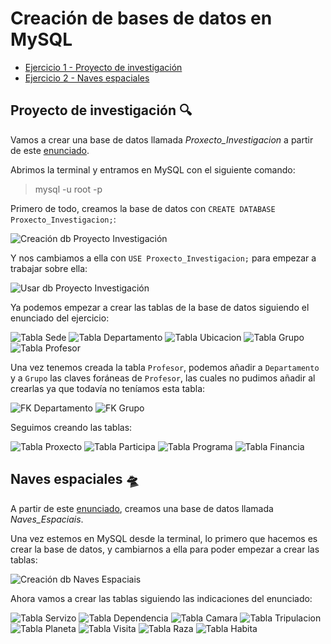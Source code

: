 # Creación de bases de datos en MySQL

- [Ejercicio 1 - Proyecto de investigación](#e1)
- [Ejercicio 2 - Naves espaciales](#e2)

<a name="e1"></a>
## Proyecto de investigación 🔍
Vamos a crear una base de datos llamada *Proxecto_Investigacion* a partir de este [enunciado](https://github.com/davidgchaves/first-steps-with-git-and-github-wirtz-asir1-and-dam1/tree/master/exercicios-ddl/1-proxectos-de-investigacion). 

Abrimos la terminal y entramos en MySQL con el siguiente comando:
>mysql -u root -p

Primero de todo, creamos la base de datos con `CREATE DATABASE Proxecto_Investigacion;`:

![Creación db Proyecto Investigación](https://github.com/iriagonzalez25/Bases-de-datos-2/blob/master/Fotos/crear%20proyecto%20de%20investigacion.png)

Y nos cambiamos a ella con `USE Proxecto_Investigacion;` para empezar a trabajar sobre ella:

![Usar db Proyecto Investigación](https://github.com/iriagonzalez25/Bases-de-datos-2/blob/master/Fotos/usar%20proyecto%20investigacion.png)

Ya podemos empezar a crear las tablas de la base de datos siguiendo el enunciado del ejercicio:

![Tabla Sede](https://github.com/iriagonzalez25/Bases-de-datos-2/blob/master/Fotos/sede.png)
![Tabla Departamento](https://github.com/iriagonzalez25/Bases-de-datos-2/blob/master/Fotos/departamento.png)
![Tabla Ubicacion](https://github.com/iriagonzalez25/Bases-de-datos-2/blob/master/Fotos/ubicacion.png)
![Tabla Grupo](https://github.com/iriagonzalez25/Bases-de-datos-2/blob/master/Fotos/grupo.png)
![Tabla Profesor](https://github.com/iriagonzalez25/Bases-de-datos-2/blob/master/Fotos/profesor.png)

Una vez tenemos creada la tabla `Profesor`, podemos añadir a `Departamento` y a `Grupo` las claves foráneas de `Profesor`, las cuales no pudimos añadir al crearlas ya que todavía no teníamos esta tabla:

![FK Departamento](https://github.com/iriagonzalez25/Bases-de-datos-2/blob/master/Fotos/fk%20departamento.png)
![FK Grupo](https://github.com/iriagonzalez25/Bases-de-datos-2/blob/master/Fotos/fk%20grupo.png)

Seguimos creando las tablas:

![Tabla Proxecto](https://github.com/iriagonzalez25/Bases-de-datos-2/blob/master/Fotos/proxecto.png)
![Tabla Participa](https://github.com/iriagonzalez25/Bases-de-datos-2/blob/master/Fotos/participa.png)
![Tabla Programa](https://github.com/iriagonzalez25/Bases-de-datos-2/blob/master/Fotos/programa.png)
![Tabla Financia](https://github.com/iriagonzalez25/Bases-de-datos-2/blob/master/Fotos/financia.png)

<a name="e2"></a>
## Naves espaciales 🛸
A partir de este [enunciado](https://github.com/davidgchaves/first-steps-with-git-and-github-wirtz-asir1-and-dam1/tree/master/exercicios-ddl/2-naves-espaciais), creamos una base de datos llamada *Naves_Espaciais*. 

Una vez estemos en MySQL desde la terminal, lo primero que hacemos es crear la base de datos, y cambiarnos a ella para poder empezar a crear las tablas:

![Creación db Naves Espaciais](https://github.com/iriagonzalez25/Bases-de-datos-2/blob/master/Fotos/crear%20naves%20espaciais.png) 

Ahora vamos a crear las tablas siguiendo las indicaciones del enunciado:

![Tabla Servizo](https://github.com/iriagonzalez25/Bases-de-datos-2/blob/master/Fotos/servizo.png) 
![Tabla Dependencia](https://github.com/iriagonzalez25/Bases-de-datos-2/blob/master/Fotos/dependencia.png) 
![Tabla Camara](https://github.com/iriagonzalez25/Bases-de-datos-2/blob/master/Fotos/camara.png) 
![Tabla Tripulacion](https://github.com/iriagonzalez25/Bases-de-datos-2/blob/master/Fotos/tripulacion.png) 
![Tabla Planeta](https://github.com/iriagonzalez25/Bases-de-datos-2/blob/master/Fotos/planeta.png) 
![Tabla Visita](https://github.com/iriagonzalez25/Bases-de-datos-2/blob/master/Fotos/visita.png) 
![Tabla Raza](https://github.com/iriagonzalez25/Bases-de-datos-2/blob/master/Fotos/raza.png) 
![Tabla Habita](https://github.com/iriagonzalez25/Bases-de-datos-2/blob/master/Fotos/habita.png) 
